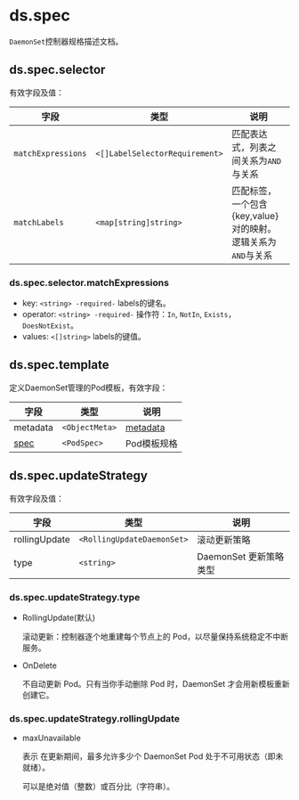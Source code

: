 # ds.spec

`DaemonSet`控制器规格描述文档。

## ds.spec.selector

有效字段及值：

|字段|类型|说明|
|----|----|----|
|`matchExpressions`|`<[]LabelSelectorRequirement>`|匹配表达式，列表之间关系为`AND`与关系|
|`matchLabels`|`<map[string]string>`|匹配标签，一个包含 {key,value} 对的映射。逻辑关系为`AND`与关系|

### ds.spec.selector.matchExpressions

- key: `<string> -required-` labels的键名。
- operator: `<string> -required-` 操作符：`In`, `NotIn`, `Exists`，`DoesNotExist`。
- values: `<[]string>` labels的键值。

## ds.spec.template

定义DaemonSet管理的Pod模板，有效字段：

|字段|类型|说明|
|----|----|----|
|metadata|`<ObjectMeta>`|[metadata](/kubernetes/explain/Pod.md#metadata)|
|[spec](/kubernetes/explain/Pod.md#spec)|`<PodSpec>`|Pod模板规格|

## ds.spec.updateStrategy

有效字段及值：

|字段|类型|说明|
|----|----|----|
|rollingUpdate|`<RollingUpdateDaemonSet>`|滚动更新策略|
|type|`<string>`|DaemonSet 更新策略类型|

### ds.spec.updateStrategy.type

- RollingUpdate(默认)
  
  滚动更新：控制器逐个地重建每个节点上的 Pod，以尽量保持系统稳定不中断服务。

- OnDelete
  
  不自动更新 Pod。只有当你手动删除 Pod 时，DaemonSet 才会用新模板重新创建它。

### ds.spec.updateStrategy.rollingUpdate

- maxUnavailable

  表示 在更新期间，最多允许多少个 DaemonSet Pod 处于不可用状态（即未就绪）。
  
  可以是绝对值（整数）或百分比（字符串）。